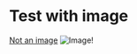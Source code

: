 # Test with image 
[Not an image](https://www.google.com/search?q=google+images&rlz=1C1VDKB_enUS957US957&oq=google&aqs=chrome.0.69i59j46i131i199i433i465i512j69i60l3j69i65j69i60l2.560j0j7&sourceid=chrome&ie=UTF-8)
![Image!](https://www.google.com/url?sa=i&url=https%3A%2F%2Fwww.nbcnews.com%2Ftechnolog%2Fno-googling-says-google-unless-you-really-mean-it-1c9078566&psig=AOvVaw3bXU3Bhnj53CgOL62exgCv&ust=1650070120045000&source=images&cd=vfe&ved=0CAwQjRxqFwoTCLCg163slPcCFQAAAAAdAAAAABAD)
